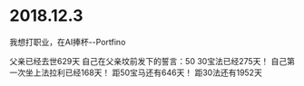 # 2018.12.3
我想打职业，在AI捧杯--Portfino

父亲已经去世629天
自己在父亲坟前发下的誓言：50 30宝法已经275天！
自己第一次坐上法拉利已经168天！
距50宝马还有646天！
距30法还有1952天
